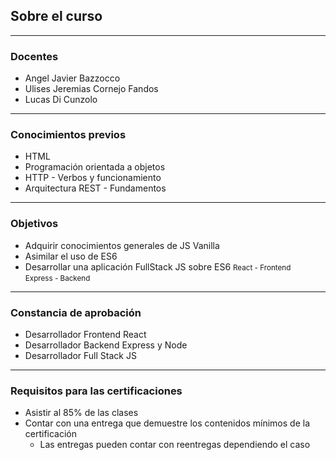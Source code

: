 ## Sobre el curso

----

### Docentes

- Angel Javier Bazzocco
- Ulises Jeremias Cornejo Fandos
- Lucas Di Cunzolo

----

### Conocimientos previos

- HTML
- Programación orientada a objetos
- HTTP - Verbos y funcionamiento
- Arquitectura REST - Fundamentos

----

### Objetivos

- Adquirir conocimientos generales de JS Vanilla
- Asimilar el uso de ES6
- Desarrollar una aplicación FullStack JS sobre ES6
<small>React - Frontend</small><br>
<small>Express - Backend</small>

----

### Constancia de aprobación

- Desarrollador Frontend React
- Desarrollador Backend Express y Node
- Desarrollador Full Stack JS

----

### Requisitos para las certificaciones

- Asistir al 85% de las clases
- Contar con una entrega que demuestre los contenidos mínimos de la certificación
  - Las entregas pueden contar con reentregas dependiendo el caso
